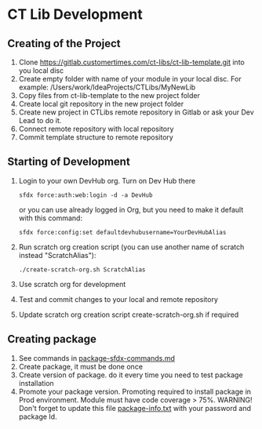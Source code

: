 # CT Lib Development

## Creating of the Project

1) Clone https://gitlab.customertimes.com/ct-libs/ct-lib-template.git into you local disc
2) Create empty folder with name of your module in your local disc. For example: /Users/work/IdeaProjects/CTLibs/MyNewLib
3) Copy files from ct-lib-template to the new project folder
4) Create local git repository in the new project folder
5) Create new project in CTLibs remote repository in Gitlab or ask your Dev Lead to do it.
6) Connect remote repository with local repository
7) Commit template structure to remote repository


## Starting of Development

1) Login to your own DevHub org. Turn on Dev Hub there

    ```
    sfdx force:auth:web:login -d -a DevHub
    ```

   or you can use already logged in Org, but you need to make it default with this command:

    ```
    sfdx force:config:set defaultdevhubusername=YourDevHubAlias
    ```

2) Run scratch org creation script (you can use another name of scratch instead "ScratchAlias"):
    ```
    ./create-scratch-org.sh ScratchAlias
    ```

3) Use scratch org for development


4) Test and commit changes to your local and remote repository

5) Update scratch org creation script create-scratch-org.sh if required 


## Creating package

1) See commands in [package-sfdx-commands.md](./doc/package-sfdx-commands.md)
2) Create package, it must be done once
3) Create version of package. do it every time you need to test package installation
4) Promote your package version. Promoting required to install package in Prod environment. Module must have code coverage > 75%. WARNING! Don't forget to update this file [package-info.txt](/doc/package-info.txt) with your password and package Id.
